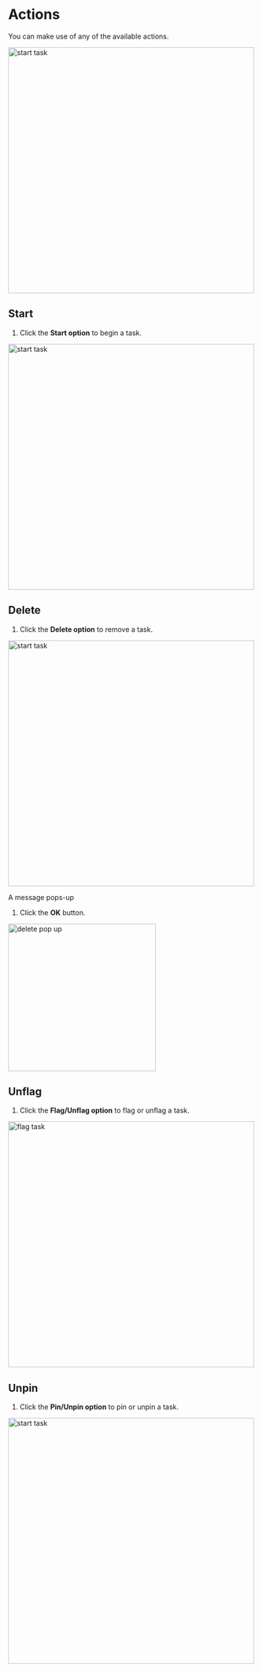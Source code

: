 # Actions 

You can make use of any of the available actions.

<img src="../images/task-log-actions.png" alt="start task" width="500" height="500"/>


## Start

1. Click the **Start option** to begin a task.

<img src="../images/start-task.png" alt="start task" width="500" height="500"/>


## Delete

1. Click the **Delete option** to remove a task.

<img src="../images/task-log-actions.png" alt="start task" width="500" height="500"/>


A message pops-up

1. Click the **OK** button. 

<img src="../images/delete-task-popup.png" alt="delete pop up" width="300" height="300"/>


## Unflag

1. Click the **Flag/Unflag option** to flag or unflag a task.

<img src="../images/flag-task.png" alt="flag task" width="500" height="500"/>


## Unpin

1. Click the **Pin/Unpin option** to pin or unpin a task.

<img src="../images/task-log-actions.png" alt="start task" width="500" height="500"/>
